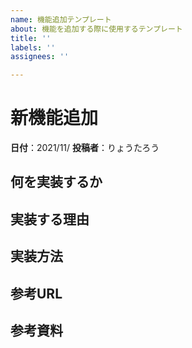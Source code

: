 ```yaml
---
name: 機能追加テンプレート
about: 機能を追加する際に使用するテンプレート
title: ''
labels: ''
assignees: ''

---
```


# 新機能追加

**日付**：2021/11/
**投稿者**：りょうたろう

## 何を実装するか




## 実装する理由



## 実装方法



## 参考URL


## 参考資料
